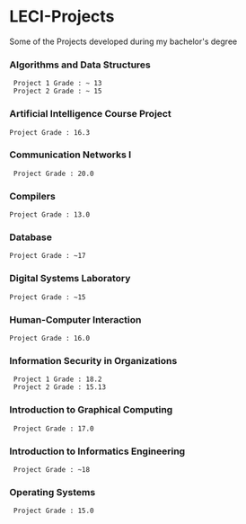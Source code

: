 # LECI-Projects
Some of the Projects developed during my bachelor's degree

### Algorithms and Data Structures
 ```
  Project 1 Grade : ~ 13
  Project 2 Grade : ~ 15
 ```

### Artificial Intelligence Course Project
```
Project Grade : 16.3
```

### Communication Networks I
 ```
  Project Grade : 20.0
 ```

### Compilers
 ```
 Project Grade : 13.0
 ```

### Database
 ```
 Project Grade : ~17
 ```

### Digital Systems Laboratory
 ```
 Project Grade : ~15
 ```

### Human-Computer Interaction
 ```
 Project Grade : 16.0
 ```

### Information Security in Organizations
 ```
  Project 1 Grade : 18.2
  Project 2 Grade : 15.13
 ```

### Introduction to Graphical Computing
 ```
  Project Grade : 17.0
 ```

### Introduction to Informatics Engineering

 ```
  Project Grade : ~18
 ```

### Operating Systems
 ```
  Project Grade : 15.0
 ```


